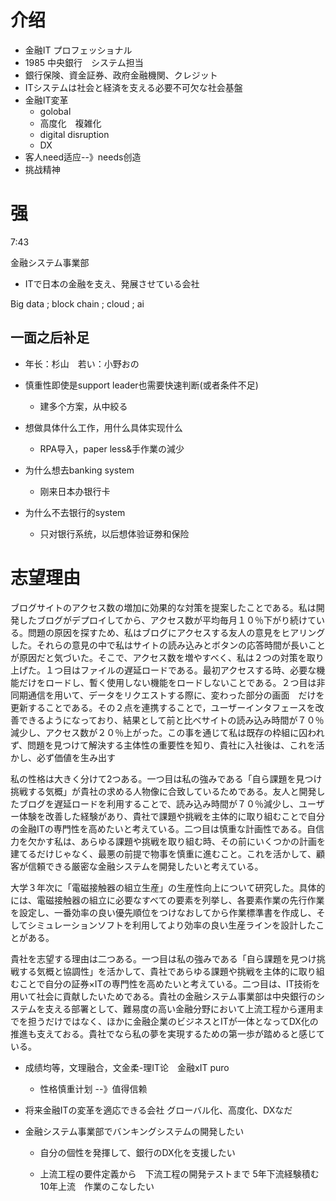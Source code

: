 # 介绍

+ 金融IT プロフェッショナル
+ 1985 中央銀行　システム担当
+ 銀行保険、資金証券、政府金融機関、クレジット
+ ITシステムは社会と経済を支える必要不可欠な社会基盤
+ 金融IT変革
  - golobal
  - 高度化　複雑化
  - digital disruption
  - DX
+ 客人need适应--》needs创造
+ 挑战精神

# 强

7:43

金融システム事業部

+ ITで日本の金融を支え、発展させている会社

Big data ; block chain ; cloud ; ai

## 一面之后补足

+ 年长：杉山　若い：小野おの

+ 慎重性即使是support leader也需要快速判断(或者条件不足)
  - 建多个方案，从中絞る
+ 想做具体什么工作，用什么具体实现什么
  - RPA导入，paper less&手作業の減少
+ 为什么想去banking system
  - 刚来日本办银行卡
+ 为什么不去银行的system
  - 只对银行系统，以后想体验证劵和保险

# 志望理由

ブログサイトのアクセス数の増加に効果的な対策を提案したことである。私は開発したブログがデプロイしてから、アクセス数が平均毎月１０％下がり続けている。問題の原因を探すため、私はブログにアクセスする友人の意見をヒアリングした。それらの意見の中で私はサイトの読み込みとボタンの応答時間が長いことが原因だと気づいた。そこで、アクセス数を増やすべく、私は２つの対策を取り上げた。１つ目はファイルの遅延ロードである。最初アクセスする時、必要な機能だけをロードし、暫く使用しない機能をロードしないことである。２つ目は非同期通信を用いて、データをリクエストする際に、変わった部分の画面　だけを更新することである。その２点を連携することで，ユーザーインタフェースを改善できるようになっており、結果として前と比べサイトの読み込み時間が７０％減少し、アクセス数が２０％上がった。この事を通じて私は既存の枠組に囚われず、問題を見つけて解決する主体性の重要性を知り、貴社に入社後は、これを活かし、必ず価値を生み出す

私の性格は大きく分けて2つある。一つ目は私の強みである「自ら課題を見つけ挑戦する気概」が貴社の求める人物像に合致しているためである。友人と開発したブログを遅延ロードを利用することで、読み込み時間が７０％減少し、ユーザー体験を改善した経験があり、貴社で課題や挑戦を主体的に取り組むことで自分の金融ITの専門性を高めたいと考えている。二つ目は慎重な計画性である。自信力を欠かす私は、あらゆる課題や挑戦を取り組む時、その前にいくつかの計画を建てるだけじゃなく、最悪の前提で物事を慎重に進むこと。これを活かして、顧客が信頼できる厳密な金融システムを開発したいと考えている。

大学３年次に「電磁接触器の組立生産」の生産性向上について研究した。具体的には、電磁接触器の組立に必要なすべての要素を列挙し、各要素作業の先行作業を設定し、一番効率の良い優先順位をつけなおしてから作業標準書を作成し、そしてシミュレーションソフトを利用してより効率の良い生産ラインを設計したことがある。

貴社を志望する理由は二つある。一つ目は私の強みである「自ら課題を見つけ挑戦する気概と協調性」を活かして、貴社であらゆる課題や挑戦を主体的に取り組むことで自分の証券×ITの専門性を高めたいと考えている。二つ目は、IT技術を用いて社会に貢献したいためである。貴社の金融システム事業部は中央銀行のシステムを支える部署として、難易度の高い金融分野において上流工程から運用までを担うだけではなく、ほかに金融企業のビジネスとITが一体となってDX化の推進も支えておる。貴社でなら私の夢を実現するための第一歩が踏めると感じている。

+ 成绩均等，文理融合，文金柔-理IT论　金融xIT puro
  - 性格慎重计划  --》值得信赖

+ 将来金融ITの変革を適応できる会社 グローバル化、高度化、DXなだ

+ 金融システム事業部でバンキングシステムの開発したい

  - 自分の個性を発揮して、銀行のDX化を支援したい

  - 上流工程の要件定義から　下流工程の開発テストまで 5年下流経験積む 10年上流　作業のこなしたい

  

  